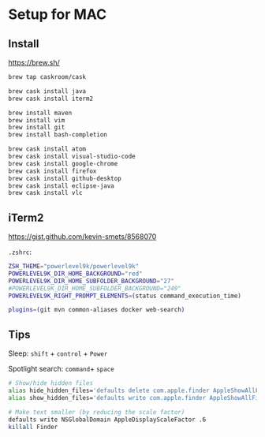 # Setup for MAC


## Install

https://brew.sh/

```bash
brew tap caskroom/cask

brew cask install java
brew cask install iterm2

brew install maven
brew install vim
brew install git
brew install bash-completion

brew cask install atom
brew cask install visual-studio-code
brew cask install google-chrome
brew cask install firefox
brew cask install github-desktop
brew cask install eclipse-java
brew cask install vlc
```

## iTerm2
https://gist.github.com/kevin-smets/8568070

`.zshrc`:
```bash
ZSH_THEME="powerlevel9k/powerlevel9k"
POWERLEVEL9K_DIR_HOME_BACKGROUND="red"
POWERLEVEL9K_DIR_HOME_SUBFOLDER_BACKGROUND="27"
#POWERLEVEL9K_DIR_HOME_SUBFOLDER_BACKGROUND="249"
POWERLEVEL9K_RIGHT_PROMPT_ELEMENTS=(status command_execution_time)

plugins=(git mvn common-aliases docker web-search)
```

## Tips

Sleep: `shift` + `control` + `Power `

Spotlight search: `command`+ `space`

```bash
# Show/hide hidden files
alias hide_hidden_files='defaults delete com.apple.finder AppleShowAllFiles; killall Finder;'
alias show_hidden_files='defaults write com.apple.finder AppleShowAllFiles -boolean true; killall Finder;'

# Make text smaller (by reducing the scale factor)
defaults write NSGlobalDomain AppleDisplayScaleFactor .6
killall Finder
```
